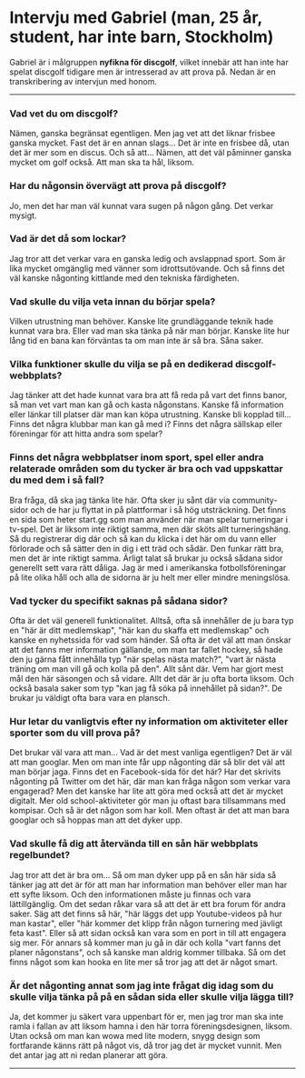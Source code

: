 # Intervju med Gabriel (man, 25 år, student, har inte barn, Stockholm)

Gabriel är i målgruppen **nyfikna för discgolf**, vilket innebär att han inte har spelat discgolf tidigare men är intresserad av att prova på. Nedan är en transkribering av intervjun med honom.

---

### Vad vet du om discgolf?  
Nämen, ganska begränsat egentligen. Men jag vet att det liknar frisbee ganska mycket. Fast det är en annan slags... Det är inte en frisbee då, utan det är mer som en discus. Och så att... Nämen, att det väl påminner ganska mycket om golf också. Att man ska ta hål, liksom.

### Har du någonsin övervägt att prova på discgolf?  
Jo, men det har man väl kunnat vara sugen på någon gång. Det verkar mysigt.

### Vad är det då som lockar?  
Jag tror att det verkar vara en ganska ledig och avslappnad sport. Som är lika mycket omgänglig med vänner som idrottsutövande. Och så finns det väl kanske någonting kittlande med den tekniska färdigheten.

### Vad skulle du vilja veta innan du börjar spela?  
Vilken utrustning man behöver. Kanske lite grundläggande teknik hade kunnat vara bra. Eller vad man ska tänka på när man börjar. Kanske lite hur lång tid en bana kan förväntas ta om man inte är så bra. Såna saker.

### Vilka funktioner skulle du vilja se på en dedikerad discgolf-webbplats?  
Jag tänker att det hade kunnat vara bra att få reda på vart det finns banor, så man vet vart man kan gå och kasta någonstans. Kanske få information eller länkar till platser där man kan köpa utrustning. Kanske bli kopplad till... Finns det några klubbar man kan gå med i? Finns det några sällskap eller föreningar för att hitta andra som spelar?

### Finns det några webbplatser inom sport, spel eller andra relaterade områden som du tycker är bra och vad uppskattar du med dem i så fall?  
Bra fråga, då ska jag tänka lite här. Ofta sker ju sånt där via community-sidor och de har ju flyttat in på plattformar i så hög utsträckning. Det finns en sida som heter start.gg som man använder när man spelar turneringar i tv-spel. Det är liksom inte riktigt samma, men där sköts allt turneringshäng. Så du registrerar dig där och så kan du klicka i det här om du vann eller förlorade och så sätter den in dig i ett träd och sådär. Den funkar rätt bra, men det är inte riktigt samma. Ärligt talat så brukar ju också sådana sidor generellt sett vara rätt dåliga. Jag är med i amerikanska fotbollsföreningar på lite olika håll och alla de sidorna är ju helt mer eller mindre meningslösa.

### Vad tycker du specifikt saknas på sådana sidor?  
Ofta är det väl generell funktionalitet. Alltså, ofta så innehåller de ju bara typ en "här är ditt medlemskap", "här kan du skaffa ett medlemskap" och kanske en nyhetssida för vad som händer. Så ofta är det väl att man önskar att det fanns mer information gällande, om man tar fallet hockey, så hade den ju gärna fått innehålla typ "när spelas nästa match?", "vart är nästa träning om man vill gå och kolla på den". Allt sånt där. Vem har gjort mest mål den här säsongen och så vidare. Allt det där är ju ofta borta liksom. Och också basala saker som typ "kan jag få söka på innehållet på sidan?". De brukar ju väldigt ofta bara vara en plansch.

### Hur letar du vanligtvis efter ny information om aktiviteter eller sporter som du vill prova på?  
Det brukar väl vara att man... Vad är det mest vanliga egentligen? Det är väl att man googlar. Men om man inte får upp någonting där så blir det väl att man börjar jaga. Finns det en Facebook-sida för det här? Har det skrivits någonting på Twitter om det här, där man kan fråga någon som verkar vara engagerad? Men det kanske har lite att göra med också att det är mycket digitalt. Mer old school-aktiviteter gör man ju oftast bara tillsammans med kompisar. Och så är det någon som har koll. Men oftast är det att man bara googlar och så hoppas man att det dyker upp.

### Vad skulle få dig att återvända till en sån här webbplats regelbundet?  
Jag tror att det är bra om... Så om man dyker upp på en sån här sida så tänker jag att det är för att man har information man behöver eller man har ett syfte liksom. Och den informationen måste ju finnas och vara lättillgänglig. Om det sedan råkar vara så att det är ett bra forum för andra saker. Säg att det finns så här, "här läggs det upp Youtube-videos på hur man kastar", eller "här kommer det klipp från någon turnering med jävligt feta kast". Eller så att sidan också kan vara som en port in till att engagera sig mer. För annars så kommer man ju gå in där och kolla "vart fanns det planer någonstans", och så kanske man aldrig kommer tillbaka. Så om det finns något som kan hooka en lite mer så tror jag att det är något smart.

### Är det någonting annat som jag inte frågat dig idag som du skulle vilja tänka på på en sådan sida eller skulle vilja lägga till?  
Ja, det kommer ju säkert vara uppenbart för er, men jag tror man ska inte ramla i fallan av att liksom hamna i den här torra föreningsdesignen, liksom. Utan också om man kan wowa med lite modern, snygg design som fortfarande känns rätt på något vis, då tror jag det är mycket vunnit. Men det antar jag att ni redan planerar att göra.

---
